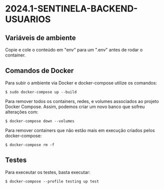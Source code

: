 # 2024.1-SENTINELA-BACKEND-USUARIOS

## Variáveis de ambiente

Copie e cole o conteúdo em "env" para um ".env" antes de rodar o container.

## Comandos de Docker

Para subir o ambiente via Docker e docker-compose utilize os comandos:

```
$ sudo docker-compose up --build
```

Para remover todos os containers, redes, e volumes associados ao projeto Docker Compose. Assim, podemos criar um novo banco que sofreu alterações com:

```
$ docker-compose down --volumes
```

Para remover containers que não estão mais em execução criados pelos docker-compose:

```
$ docker-compose rm -f

```

## Testes

Para execeutar os testes, basta executar:

```
$ docker-compose --profile testing up test
```
